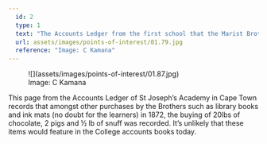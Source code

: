 ```yaml
---
  id: 2
  type: 1
  text: "The Accounts Ledger from the first school that the Marist Brothers’ established in South Africa, St. Joseph’s Academy in Cape Town in 1867. This was a fee-paying school that was set up concurrently with a free school, St Aloysius’ School (financed by the colonial government) by the Marist Brothers. This model of a free school and fee paying school running concurrently has been replicated time and again by the Marist Brothers and enables their mission as outlined by Champagnat to educate particularly those children at the margins of society. At fee-paying Sacred Heart College this pattern is followed in several ways, through bursaries for some learners attending the College and through the Three2Six Education Project for refugee children."
  url: assets/images/points-of-interest/01.79.jpg
  reference: "Image: C Kamana"
---
```

<figure>![](assets/images/points-of-interest/01.87.jpg)
  <figcaption>Image: C Kamana</figcaption>
</figure>

This page from the Accounts Ledger of St Joseph’s Academy in Cape Town records that amongst other purchases by the Brothers such as library books and ink mats (no doubt for the learners) in 1872, the buying of 20lbs of chocolate, 2 pigs and ½ lb of snuff was recorded. It’s unlikely that these items would feature in the College accounts books today.

